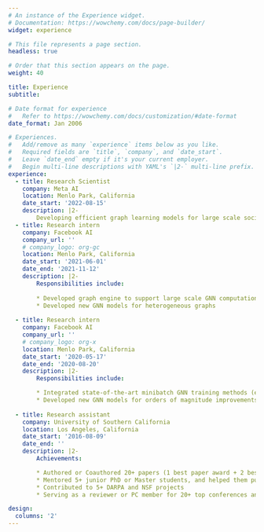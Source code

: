 ```yaml
---
# An instance of the Experience widget.
# Documentation: https://wowchemy.com/docs/page-builder/
widget: experience

# This file represents a page section.
headless: true

# Order that this section appears on the page.
weight: 40

title: Experience
subtitle:

# Date format for experience
#   Refer to https://wowchemy.com/docs/customization/#date-format
date_format: Jan 2006

# Experiences.
#   Add/remove as many `experience` items below as you like.
#   Required fields are `title`, `company`, and `date_start`.
#   Leave `date_end` empty if it's your current employer.
#   Begin multi-line descriptions with YAML's `|2-` multi-line prefix.
experience:
  - title: Research Scientist
    company: Meta AI
    location: Menlo Park, California
    date_start: '2022-08-15'
    description: |2-
        Developing efficient graph learning models for large scale social recommendation
  - title: Research intern
    company: Facebook AI
    company_url: ''
    # company_logo: org-gc
    location: Menlo Park, California
    date_start: '2021-06-01'
    date_end: '2021-11-12'
    description: |2-
        Responsibilities include:
        
        * Developed graph engine to support large scale GNN computation on production data
        * Developed new GNN models for heterogeneous graphs
        
  - title: Research intern
    company: Facebook AI
    company_url: ''
    # company_logo: org-x
    location: Menlo Park, California
    date_start: '2020-05-17'
    date_end: '2020-08-20'
    description: |2-
        Responsibilities include:

        * Integrated state-of-the-art minibatch GNN training methods (e.g., GraphSAINT) into internal infrastructure
        * Developed new GNN models for orders of magnitude improvements in scalability (shaDow-GNN)
  
  - title: Research assistant
    company: University of Southern California
    location: Los Angeles, California
    date_start: '2016-08-09'
    date_end: ''
    description: |2-
        Achievements: 

        * Authored or Coauthored 20+ papers (1 best paper award + 2 best paper candidates)
        * Mentored 5+ junior PhD or Master students, and helped them publish their first papers
        * Contributed to 5+ DARPA and NSF projects
        * Serving as a reviewer or PC member for 20+ top conferences and journals (outstanding reviewer award for ICLR 2021 and ICML 2022)

design:
  columns: '2'
---
```

